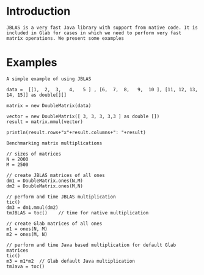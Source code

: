 # Introduction #

`JBLAS is a very fast Java library with support from native code. It is included in Glab for cases in which we need to perform very fast matrix operations. We present some examples`


# Examples #

`A simple example of using JBLAS`

```
data =  [[1,  2,  3,   4,   5 ] , [6,  7,  8,   9,  10 ], [11, 12, 13, 14, 15]] as double[][]
                    
matrix = new DoubleMatrix(data)
 
vector = new DoubleMatrix([ 3, 3, 3, 3,3 ] as double [])
result = matrix.mmul(vector)
	
println(result.rows+"x"+result.columns+": "+result)
```

`Benchmarking matrix multiplications`

```
// sizes of matrices
N = 2000
M = 2500

// create JBLAS matrices of all ones
dm1 = DoubleMatrix.ones(N,M)
dm2 = DoubleMatrix.ones(M,N)

// perform and time JBLAS multiplication
tic()
dm3 = dm1.mmul(dm2)
tmJBLAS = toc()    // time for native multiplication

// create Glab matrices of all ones
m1 = ones(N, M)
m2 = ones(M, N)

// perform and time Java based multiplication for default Glab matrices
tic()
m3 = m1*m2  // Glab default Java multiplication
tmJava = toc()
```